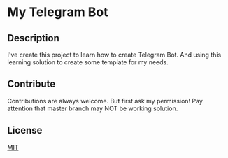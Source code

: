 ﻿# My Telegram Bot


## Description

I've create this project to learn how to create Telegram Bot.
And using this learning solution to create some template for my needs.


## Contribute

Contributions are always welcome.
But first ask my permission! Pay attention that master branch may NOT be working solution.

## License
[MIT](https://choosealicense.com/licenses/mit/)

